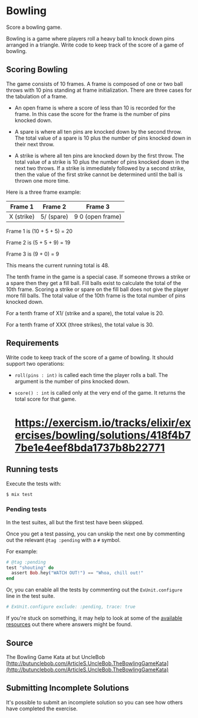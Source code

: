 # Bowling

Score a bowling game.

Bowling is a game where players roll a heavy ball to knock down pins
arranged in a triangle. Write code to keep track of the score
of a game of bowling.

## Scoring Bowling

The game consists of 10 frames. A frame is composed of one or two ball
throws with 10 pins standing at frame initialization. There are three
cases for the tabulation of a frame.

* An open frame is where a score of less than 10 is recorded for the
  frame. In this case the score for the frame is the number of pins
  knocked down.

* A spare is where all ten pins are knocked down by the second
  throw. The total value of a spare is 10 plus the number of pins
  knocked down in their next throw.

* A strike is where all ten pins are knocked down by the first
  throw. The total value of a strike is 10 plus the number of pins
  knocked down in the next two throws. If a strike is immediately
  followed by a second strike, then the value of the first strike
  cannot be determined until the ball is thrown one more time.

Here is a three frame example:

| Frame 1         | Frame 2       | Frame 3                |
| :-------------: |:-------------:| :---------------------:|
| X (strike)      | 5/ (spare)    | 9 0 (open frame)       |

Frame 1 is (10 + 5 + 5) = 20

Frame 2 is (5 + 5 + 9) = 19

Frame 3 is (9 + 0) = 9

This means the current running total is 48.

The tenth frame in the game is a special case. If someone throws a
strike or a spare then they get a fill ball. Fill balls exist to
calculate the total of the 10th frame. Scoring a strike or spare on
the fill ball does not give the player more fill balls. The total
value of the 10th frame is the total number of pins knocked down.

For a tenth frame of X1/ (strike and a spare), the total value is 20.

For a tenth frame of XXX (three strikes), the total value is 30.

## Requirements

Write code to keep track of the score of a game of bowling. It should
support two operations:

* `roll(pins : int)` is called each time the player rolls a ball.  The
  argument is the number of pins knocked down.
* `score() : int` is called only at the very end of the game.  It
  returns the total score for that game.


  # https://exercism.io/tracks/elixir/exercises/bowling/solutions/418f4b77be1e4eef8bda1737b8b22771

## Running tests

Execute the tests with:

```bash
$ mix test
```

### Pending tests

In the test suites, all but the first test have been skipped.

Once you get a test passing, you can unskip the next one by
commenting out the relevant `@tag :pending` with a `#` symbol.

For example:

```elixir
# @tag :pending
test "shouting" do
  assert Bob.hey("WATCH OUT!") == "Whoa, chill out!"
end
```

Or, you can enable all the tests by commenting out the
`ExUnit.configure` line in the test suite.

```elixir
# ExUnit.configure exclude: :pending, trace: true
```

If you're stuck on something, it may help to look at some of
the [available resources](https://exercism.io/tracks/elixir/resources)
out there where answers might be found.

## Source

The Bowling Game Kata at but UncleBob [http://butunclebob.com/ArticleS.UncleBob.TheBowlingGameKata](http://butunclebob.com/ArticleS.UncleBob.TheBowlingGameKata)

## Submitting Incomplete Solutions
It's possible to submit an incomplete solution so you can see how others have completed the exercise.
